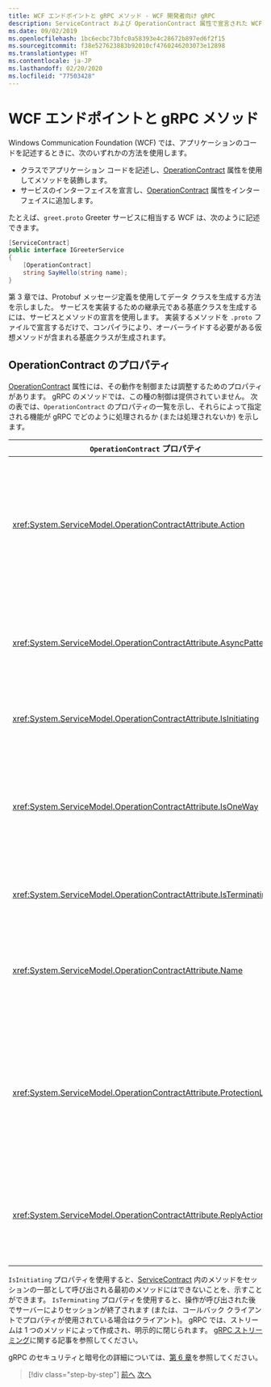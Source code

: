 ```yaml
---
title: WCF エンドポイントと gRPC メソッド - WCF 開発者向け gRPC
description: ServiceContract および OperationContract 属性で宣言された WCF エンドポイントと、Protobuf で宣言された gRPC メソッドの比較
ms.date: 09/02/2019
ms.openlocfilehash: 1bc6ecbc73bfc0a58393e4c28672b897ed6f2f15
ms.sourcegitcommit: f38e527623883b92010cf4760246203073e12898
ms.translationtype: HT
ms.contentlocale: ja-JP
ms.lasthandoff: 02/20/2020
ms.locfileid: "77503428"
---
```

# <a name="wcf-endpoints-and-grpc-methods"></a>WCF エンドポイントと gRPC メソッド

Windows Communication Foundation (WCF) では、アプリケーションのコードを記述するときに、次のいずれかの方法を使用します。

- クラスでアプリケーション コードを記述し、[OperationContract](xref:System.ServiceModel.OperationContractAttribute) 属性を使用してメソッドを装飾します。
- サービスのインターフェイスを宣言し、[OperationContract](xref:System.ServiceModel.OperationContractAttribute) 属性をインターフェイスに追加します。

たとえば、`greet.proto` Greeter サービスに相当する WCF は、次のように記述できます。

```csharp
[ServiceContract]
public interface IGreeterService
{
    [OperationContract]
    string SayHello(string name);
}
```

第 3 章では、Protobuf メッセージ定義を使用してデータ クラスを生成する方法を示しました。 サービスを実装するための継承元である基底クラスを生成するには、サービスとメソッドの宣言を使用します。 実装するメソッドを `.proto` ファイルで宣言するだけで、コンパイラにより、オーバーライドする必要がある仮想メソッドが含まれる基底クラスが生成されます。

## <a name="operationcontract-properties"></a>OperationContract のプロパティ

[OperationContract](xref:System.ServiceModel.OperationContractAttribute) 属性には、その動作を制御または調整するためのプロパティがあります。 gRPC のメソッドでは、この種の制御は提供されていません。 次の表では、`OperationContract` のプロパティの一覧を示し、それらによって指定される機能が gRPC でどのように処理されるか (または処理されないか) を示します。

| `OperationContract` プロパティ | gRPC                                             |
| ---------------------------- | ------------------------------------------------ |
| <xref:System.ServiceModel.OperationContractAttribute.Action>             | URI で操作を識別します。 gRPC では、`.proto` ファイルの `package`、`service`、`rpc` の名前が使用されます。 |
| <xref:System.ServiceModel.OperationContractAttribute.AsyncPattern>       | gRPC サービスのすべてのメソッドからは、`Task` オブジェクトが返されます。 |
| <xref:System.ServiceModel.OperationContractAttribute.IsInitiating>       | この表の後の段落を参照してください。 |
| <xref:System.ServiceModel.OperationContractAttribute.IsOneWay>           | 一方向の gRPC メソッドでは、`Empty` の結果が返されるか、クライアント ストリーミングが使用されます。 |
| <xref:System.ServiceModel.OperationContractAttribute.IsTerminating>      | この表の後の段落を参照してください。 |
| <xref:System.ServiceModel.OperationContractAttribute.Name>               | このプロパティは SOAP に関連するものであり、gRPC では意味がありません。 |
| <xref:System.ServiceModel.OperationContractAttribute.ProtectionLevel>    | メッセージの暗号化はありません。 ネットワークの暗号化は、トランスポート層 (TLS over HTTP/2) で処理されます。 |
| <xref:System.ServiceModel.OperationContractAttribute.ReplyAction>        | このプロパティは SOAP に関連するものであり、gRPC では意味がありません。 |

`IsInitiating` プロパティを使用すると、[ServiceContract](xref:System.ServiceModel.ServiceContractAttribute) 内のメソッドをセッションの一部として呼び出される最初のメソッドにはできないことを、示すことができます。 `IsTerminating` プロパティを使用すると、操作が呼び出された後でサーバーによりセッションが終了されます (または、コールバック クライアントでプロパティが使用されている場合はクライアント)。 gRPC では、ストリームは 1 つのメソッドによって作成され、明示的に閉じられます。 [gRPC ストリーミング](rpc-types.md#grpc-streaming)に関する記事を参照してください。

gRPC のセキュリティと暗号化の詳細については、[第 6 章](security.md)を参照してください。

>[!div class="step-by-step"]
>[前へ](wcf-services-to-grpc-comparison.md)
>[次へ](wcf-bindings.md)
